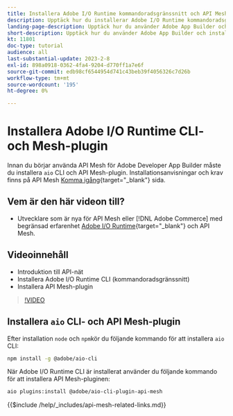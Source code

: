 ```yaml
---
title: Installera Adobe I/O Runtime kommandoradsgränssnitt och API Mesh-plugin
description: Upptäck hur du installerar Adobe I/O Runtime kommandoradsgränssnitt och API Mesh-plugin
landing-page-description: Upptäck hur du använder Adobe App Builder och installerar Adobe I/O Runtime med API Mesh-plugin.
short-description: Upptäck hur du använder Adobe App Builder och installerar Adobe I/O Runtime med API Mesh-plugin.
kt: 11801
doc-type: tutorial
audience: all
last-substantial-update: 2023-2-8
exl-id: 898a0918-0362-4fa4-9204-d770ff1a7e6f
source-git-commit: edb98cf6544954d741c43beb39f4056326c7d26b
workflow-type: tm+mt
source-wordcount: '195'
ht-degree: 0%

---
```


# Installera Adobe I/O Runtime CLI- och Mesh-plugin

Innan du börjar använda API Mesh för Adobe Developer App Builder måste du installera `aio` CLI och API Mesh-plugin.
Installationsanvisningar och krav finns på API Mesh [Komma igång](https://developer.adobe.com/graphql-mesh-gateway/gateway/getting-started/){target="_blank"} sida.

## Vem är den här videon till?

* Utvecklare som är nya för API Mesh eller [!DNL Adobe Commerce] med begränsad erfarenhet [Adobe I/O Runtime](https://developer.adobe.com/runtime/docs/guides/overview/){target="_blank"} och API Mesh.

## Videoinnehåll

* Introduktion till API-nät
* Installera Adobe I/O Runtime CLI (kommandoradsgränssnitt)
* Installera API Mesh-plugin

>[!VIDEO](https://video.tv.adobe.com/v/3414122?quality=12&learn=on)

## Installera `aio` CLI- och API Mesh-plugin

Efter installation `node` och `npm`kör du följande kommando för att installera `aio` CLI:

```bash
npm install -g @adobe/aio-cli
```

När Adobe I/O Runtime CLI är installerat använder du följande kommando för att installera API Mesh-pluginen:

```bash
aio plugins:install @adobe/aio-cli-plugin-api-mesh
```

{{$include /help/_includes/api-mesh-related-links.md}}
